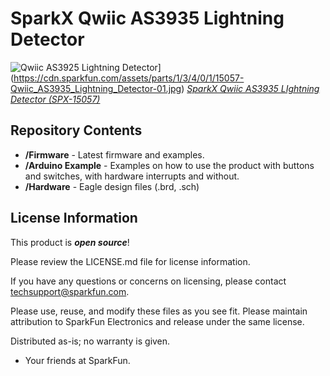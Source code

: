 SparkX Qwiic AS3935 Lightning Detector
========================================

![Qwiic AS3925 Lightning Detector](https://cdn.sparkfun.com/assets/parts/1/3/4/0/1/15057-Qwiic_AS3935_Lightning_Detector-01.jpg)](https://cdn.sparkfun.com/assets/parts/1/3/4/0/1/15057-Qwiic_AS3935_Lightning_Detector-01.jpg)
[*SparkX Qwiic AS3935 LIghtning Detector (SPX-15057)*](https://www.sparkfun.com/products/15057)

Repository Contents
-------------------

* **/Firmware** - Latest firmware and examples. 
* **/Arduino Example** - Examples on how to use the product with buttons and switches, with hardware interrupts and without.
* **/Hardware** - Eagle design files (.brd, .sch)

License Information
-------------------

This product is _**open source**_! 

Please review the LICENSE.md file for license information. 

If you have any questions or concerns on licensing, please contact techsupport@sparkfun.com.

Please use, reuse, and modify these files as you see fit. Please maintain attribution to SparkFun Electronics and release under the same license.

Distributed as-is; no warranty is given.

- Your friends at SparkFun.

